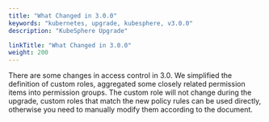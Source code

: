 ```yaml
---
title: "What Changed in 3.0.0"
keywords: "kubernetes, upgrade, kubesphere, v3.0.0"
description: "KubeSphere Upgrade"

linkTitle: "What Changed in 3.0.0"
weight: 200
---
```


There are some changes in access control in 3.0. We simplified the definition of custom roles, aggregated some closely related permission items into permission groups. The custom role will not change during the upgrade, custom roles that match the new policy rules can be used directly, otherwise you need to manually modify them according to the document.
